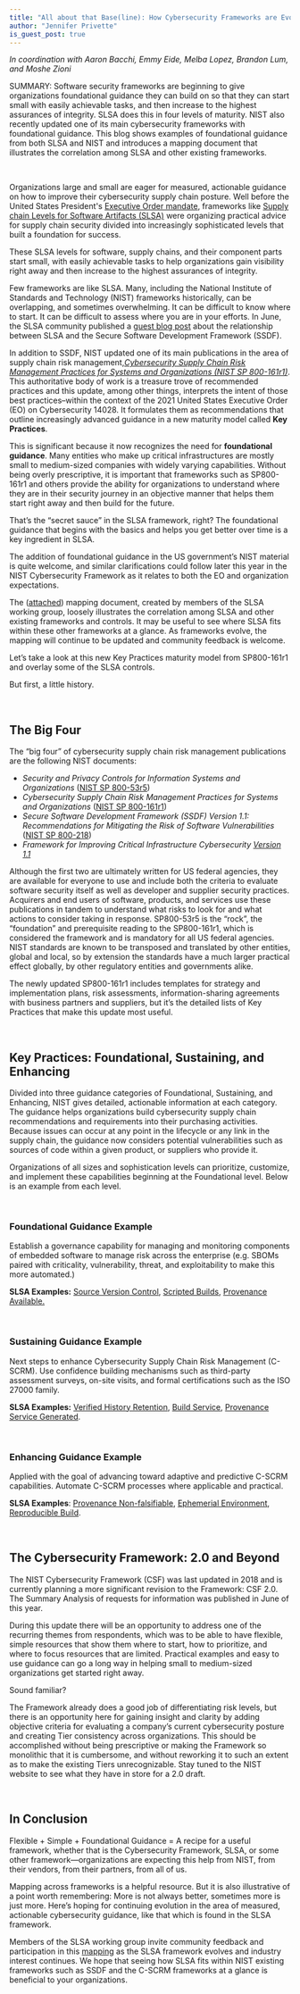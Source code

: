 ```yaml
---
title: "All about that Base(line): How Cybersecurity Frameworks are Evolving with Foundational Guidance"
author: "Jennifer Privette"
is_guest_post: true
---
```


<!-- markdownlint-disable MD036 -->
*In coordination with Aaron Bacchi, Emmy Eide, Melba Lopez, Brandon Lum, and Moshe Zioni*

SUMMARY: Software security frameworks are beginning to give organizations foundational guidance they can build on so that they can start small with easily achievable tasks, and then increase to the highest assurances of integrity. SLSA does this in four levels of maturity. NIST also recently updated one of its main cybersecurity frameworks with foundational guidance. This blog shows examples of foundational guidance from both SLSA and NIST and introduces a mapping document that illustrates the correlation among SLSA and other existing frameworks.
<p>&nbsp;</p>

Organizations large and small are eager for measured, actionable guidance on how to improve their cybersecurity supply chain posture. Well before the United States President's [Executive Order mandate](https://www.whitehouse.gov/briefing-room/presidential-actions/2021/05/12/executive-order-on-improving-the-nations-cybersecurity/), frameworks like [Supply chain Levels for Software Artifacts (SLSA)](/) were organizing practical advice for supply chain security divided into increasingly sophisticated levels that built a foundation for success.

These SLSA levels for software, supply chains, and their component parts start small, with easily achievable tasks to help organizations gain visibility right away and then increase to the highest assurances of integrity.

Few frameworks are like SLSA. Many, including the National Institute of Standards and Technology (NIST) frameworks historically, can be overlapping, and sometimes overwhelming. It can be difficult to know where to start. It can be difficult to assess where you are in your efforts. In June, the SLSA community published a [guest blog post](2022-06-15-slsa-ssdf.md) about the relationship between SLSA and the Secure Software Development Framework (SSDF).

In addition to SSDF, NIST updated one of its main publications in the area of supply chain risk management,*[Cybersecurity Supply Chain Risk Management Practices for Systems and Organizations (NIST SP 800-161r1)](https://nvlpubs.nist.gov/nistpubs/SpecialPublications/NIST.SP.800-161r1.pdf)*. This authoritative body of work is a treasure trove of recommended practices and this update, among other things,  interprets the intent of those best practices–within the context of the 2021 United States Executive Order (EO) on Cybersecurity 14028. It formulates them as recommendations that outline increasingly advanced guidance in a new maturity model called **Key Practices**.

This is significant because it now recognizes the need for **foundational guidance**. Many entities who make up critical infrastructures are mostly small to medium-sized companies with widely varying capabilities. Without being overly prescriptive, it is important that frameworks such as SP800-161r1 and others provide the ability for organizations to understand where they are in their security journey in an objective manner that helps them start right away and then build for the future.

That’s the “secret sauce” in the SLSA framework, right? The foundational guidance that begins with the basics and helps you get better over time is a key ingredient in SLSA.

The addition of foundational guidance in the US government’s NIST material is quite welcome, and similar clarifications could follow later this year in the NIST Cybersecurity Framework as it relates to both the EO and organization expectations.

The ([attached](https://docs.google.com/spreadsheets/d/1P_xxMlyF5iPV51CqIk8_EhI57aR6wf1Gkrg8sRHBMMQ/edit#gid=0)) mapping document, created by members of the SLSA working group,  loosely illustrates the correlation among SLSA and other existing frameworks and controls. It may be useful to see where SLSA fits within these other frameworks at a glance. As frameworks evolve, the mapping will continue to be updated and community feedback is welcome.

Let’s take a look at this new Key Practices maturity model from SP800-161r1 and overlay some of the SLSA controls.

But first, a little history.
<p>&nbsp;</p>

## The Big Four

The “big four” of cybersecurity supply chain risk management publications are the following NIST documents:

-   *Security and Privacy Controls for Information Systems and Organizations* ([NIST SP 800-53r5](https://csrc.nist.gov/publications/detail/sp/800-53/rev-5/final))
-   *Cybersecurity Supply Chain Risk Management Practices for Systems and Organizations* ([NIST SP 800-161r1](https://nvlpubs.nist.gov/nistpubs/SpecialPublications/NIST.SP.800-161r1.pdf))
-   *Secure Software Development Framework (SSDF) Version 1.1: Recommendations for Mitigating the Risk of Software Vulnerabilities* ([NIST SP 800-218](https://csrc.nist.gov/publications/detail/sp/800-218/final))
-   *Framework for Improving Critical Infrastructure Cybersecurity [Version 1.1](https://www.nist.gov/news-events/news/2018/04/nist-releases-version-11-its-popular-cybersecurity-framework)*

Although the first two are ultimately written for US federal agencies, they are available for everyone to use and include both the criteria to evaluate software security itself as well as developer and supplier security practices. Acquirers and end users of software, products, and services use these publications in tandem to understand what risks to look for and what actions to consider taking in response. SP800-53r5 is the “rock”, the “foundation” and prerequisite reading to the SP800-161r1, which is considered the framework and is mandatory for all US federal agencies. NIST standards are known to be transposed and translated by other entities, global and local, so by extension the standards have a much larger practical effect globally, by other regulatory entities and governments alike.

The newly updated SP800-161r1 includes templates for strategy and implementation plans, risk assessments, information-sharing agreements with business partners and suppliers, but it’s the detailed lists of Key Practices that make this update most useful.
<p>&nbsp;</p>

## Key Practices: Foundational, Sustaining, and Enhancing

Divided into three guidance categories of Foundational, Sustaining, and Enhancing, NIST gives detailed, actionable information at each category.  The guidance helps organizations build cybersecurity supply chain recommendations and requirements into their purchasing activities. Because issues can occur at any point in the lifecycle or any link in the supply chain, the guidance now considers potential vulnerabilities such as sources of code within a given product, or suppliers who provide it.

Organizations of all sizes and sophistication levels can prioritize, customize, and implement these capabilities beginning at the Foundational level. Below is an example from each level.
<p>&nbsp;</p>

### Foundational Guidance Example

Establish a governance capability for managing and monitoring components of embedded software to manage risk across the enterprise (e.g. SBOMs paired with criticality, vulnerability, threat, and exploitability to make this more automated.)

**SLSA Examples:** [Source Version Control](/spec/v0.1/requirements#version-controlled), [Scripted Builds](/spec/v0.1/requirements#scripted-build), [Provenance Available.](/spec/v0.1/requirements#available)
<p>&nbsp;</p>

### Sustaining Guidance Example

Next steps to enhance Cybersecurity Supply Chain Risk Management (C-SCRM). Use confidence building mechanisms such as third-party assessment surveys, on-site visits, and formal certifications such as the ISO 27000 family.

**SLSA Examples:** [Verified History Retention](/spec/v0.1/requirements#verified-history), [Build Service](/spec/v0.1/requirements#build-service), [Provenance Service Generated](/spec/v0.1/requirements#service-generated).
<p>&nbsp;</p>

### Enhancing Guidance Example

Applied with the goal of advancing toward adaptive and predictive C-SCRM capabilities. Automate C-SCRM processes where applicable and practical.

**SLSA Examples**: [Provenance Non-falsifiable](/spec/v0.1/requirements#non-falsifiable), [Ephemerial Environment](/spec/v0.1/requirements#ephemeral-environment), [Reproducible Build](/spec/v0.1/requirements#reproducible).
<p>&nbsp;</p>

## The Cybersecurity Framework: 2.0 and Beyond

The NIST Cybersecurity Framework (CSF) was last updated in 2018 and is currently planning a more significant revision to the Framework: CSF 2.0. The Summary Analysis of requests for information was published in June of this year.

During this update there will be an opportunity to address one of the recurring themes from respondents, which was to be able to have flexible, simple resources that show them where to start, how to prioritize, and where to focus resources that are limited. Practical examples and easy to use guidance can go a long way in helping small to medium-sized organizations get started right away.

Sound familiar?

The Framework already does a good job of differentiating risk levels, but there is an  opportunity here for gaining insight and clarity by adding objective criteria for evaluating a company’s current cybersecurity posture and creating Tier consistency across organizations. This should be accomplished without being prescriptive or making the Framework so monolithic that it is cumbersome, and without reworking it to such an extent as to make the existing Tiers unrecognizable.  Stay tuned to the NIST website to see what they have in store for a 2.0 draft.
<p>&nbsp;</p>

## In Conclusion

Flexible +  Simple + Foundational Guidance = A recipe for a useful framework, whether that is the Cybersecurity Framework, SLSA, or some other framework—organizations are expecting this help from NIST, from their vendors, from their partners, from all of us.

Mapping across frameworks is a helpful resource. But it is also illustrative of a point worth remembering: More is not always better, sometimes more is just more. Here’s hoping for continuing evolution in the area of measured, actionable cybersecurity guidance, like that which is found in the SLSA framework.

Members of the SLSA working group invite community feedback and participation in this [mapping](https://docs.google.com/spreadsheets/d/1P_xxMlyF5iPV51CqIk8_EhI57aR6wf1Gkrg8sRHBMMQ/edit#gid=0) as the SLSA framework evolves and industry interest continues. We hope that seeing how SLSA fits within NIST existing frameworks such as SSDF and the C-SCRM frameworks at a glance is beneficial to your organizations.
